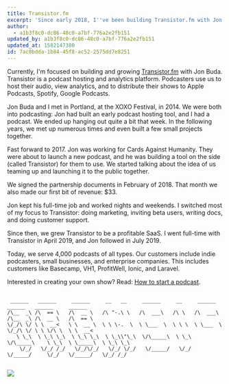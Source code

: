 ```yaml
---
title: Transistor.fm
excerpt: 'Since early 2018, I''ve been building Transistor.fm with Jon Buda.'
author:
  - a1b3f8c0-dc86-48c0-a7bf-776a2e2fb151
updated_by: a1b3f8c0-dc86-48c0-a7bf-776a2e2fb151
updated_at: 1582147380
id: 7ac0bdda-1b84-45f8-ac52-2575dd7e8251
---
```

Currently, I'm focused on building and growing [Transistor.fm](https://transistor.fm/?via=justin) with Jon Buda. Transistor is a podcast hosting and analytics platform. Podcasters use us to host their audio, view analytics, and to distribute their shows to Apple Podcasts, Spotify, Google Podcasts.

Jon Buda and I met in Portland, at the XOXO Festival, in 2014. We were both into podcasting: Jon had built an early podcast hosting tool, and I had a podcast. We ended up hanging out quite a bit that week. In the following years, we met up numerous times and even built a few small projects together.

Fast forward to 2017. Jon was working for Cards Against Humanity. They were about to launch a new podcast, and he was building a tool on the side (called Transistor) for them to use. We started talking about the idea of us teaming up and launching it to the public together.

We signed the partnership documents in February of 2018. That month we also made our first bit of revenue: $33.

Jon kept his full-time job and worked nights and weekends. I switched most of my focus to Transistor: doing marketing, inviting beta users, writing docs, and doing customer support.

Since then, we grew Transistor to be a profitable SaaS. I went full-time with Transistor in April 2019, and Jon followed in July 2019.

Today, we serve 4,000 podcasts of all types. Our customers include indie podcasters, small businesses, and enterprise companies. This includes customers like Basecamp, VH1, ProfitWell, Ionic, and Laravel.

Interested in creating your own show? Read: [How to start a podcast](https://transistor.fm/how-to-start-a-podcast?via=justin).

```

 ______   ______     ______     __   __     ______     __     ______     ______   ______     ______    
/\__  _\ /\  == \   /\  __ \   /\ "-.\ \   /\  ___\   /\ \   /\  ___\   /\__  _\ /\  __ \   /\  == \   
\/_/\ \/ \ \  __<   \ \  __ \  \ \ \-.  \  \ \___  \  \ \ \  \ \___  \  \/_/\ \/ \ \ \/\ \  \ \  __<   
   \ \_\  \ \_\ \_\  \ \_\ \_\  \ \_\\"\_\  \/\_____\  \ \_\  \/\_____\    \ \_\  \ \_____\  \ \_\ \_\ 
    \/_/   \/_/ /_/   \/_/\/_/   \/_/ \/_/   \/_____/   \/_/   \/_____/     \/_/   \/_____/   \/_/ /_/ 
                                                                                                       

```

![](assets/content/transistor.fm.png)